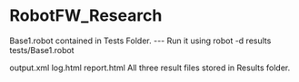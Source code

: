 # RobotFW_Research

Base1.robot contained in Tests Folder. 
--- Run it using robot -d results tests/Base1.robot

output.xml
log.html
report.html 
All three result files stored in Results folder.

